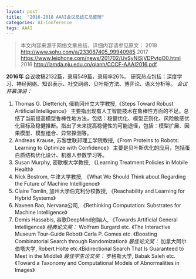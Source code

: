 ```yaml
---
layout: post
title:  "2016-2018 AAAI会议总结汇总整理"
categories: AI-Conference
tags: AAAI
---
```

> 本文内容来源于网络文章总结，详细内容请参见原文：
> 2018 http://www.sohu.com/a/233087405_99940985
> 2017 https://www.leiphone.com/news/201702/UvSyNISjVDPvtgO0.html
> 2016 http://lamda.nju.edu.cn/qianh/CCCF-AAAI2016.pdf

**2016年**
会议收稿2132篇，录用549篇，录用率26%。
研究热点包括：深度学习、神经网络、知识表示、社交网络、贝叶斯方法、博弈论、语义分析等。
*会议开幕演讲：*
1) Thomas G. Dietterich, 俄勒冈州立大学教授,《Steps Toward Robust Artificial Intelligence》
主要指出现有人工智能技术在鲁棒性方面的不足。总结了当前提高模型鲁棒性地方法，包括：稳健优化、模型正则化、风险敏感优化目标及稳健推断。指出了未来提高稳健性的可能途径，包括：模型扩展、因果模型、模型组合、异常探测等。
2) Andreas Krause, 苏黎世联邦理工学院教授,《From Proteins to Robots: Learning to Optimize with Confidence》
主要是贝叶斯优化的应用，包括蛋白质结构优化设计、机器人参数学习等。
3) Susan Murphy, 密歇根大学教授, 《Learning Treatment Policies in Mobile Health》
4) Nick Bostrom, 牛津大学教授, 《What We Should Think about Regarding the Future of Machine Intelligence》
5) Claire Tomlin, 加州大学伯克利分校教授, 《Reachability and Learning for Hybrid Systems》
6) Naveen Rao, Nervana公司, 《Rethinking Computation: Substrates for Machine Intelligence》
7) Demis Hassabis, 谷歌DeepMind创始人, 《Towards Artificial General Intelligence》
*经典论文奖：*
Wolfram Burgard etc. 《The Interactive Museum Tour-Guide Robot》
Carla P. Gomes etc. 《Boosting Combinatorial Search through Randomization》
*最佳论文奖：*
加拿大阿尔伯塔大学, Robert Holte etc.《Bidirectional Search That Is Guaranteed to Meet in the Middle》
*最佳学生论文奖：*
罗格斯大学, Babak Saleh etc.《Toward a Taxonomy and Computational Models of Abnormalities in Images》



